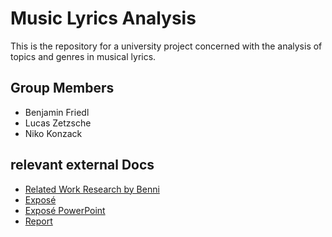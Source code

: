 # Music Lyrics Analysis
This is the repository for a university project concerned with the analysis of topics and genres in musical lyrics.

## Group Members
- Benjamin Friedl
- Lucas Zetzsche
- Niko Konzack

## relevant external Docs
- [Related Work Research by Benni](https://docs.google.com/document/d/1XkB2PUi41m8xSHwKV4A1WJt_vSmpYZz3HQNbC8-7DtE/edit?usp=sharing)
- [Exposé](https://docs.google.com/document/d/1AczENNDyfwCcLOYNv9aaydoOmXIZzp_6TA2wHQJBBIo/edit?usp=sharing)
- [Exposé PowerPoint](https://1drv.ms/p/s!AmLixGdBOyv8iIhunl3D3ze0DidcrQ?e=Afaidl)
- [Report](https://docs.google.com/document/d/1e3ctZo6M0IjHZe9mHxl18Q1JnGbPd_KeX7WZyeo2Glw/edit?usp=sharing)